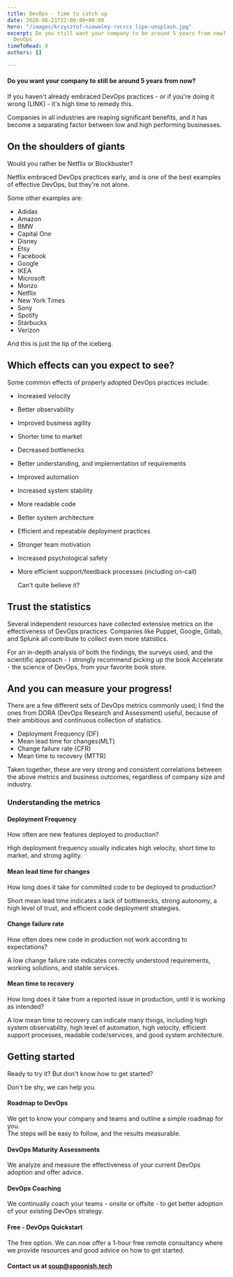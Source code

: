 ```yaml
---
title: DevOps - time to catch up
date: 2020-08-21T22:00:00+00:00
hero: "/images/krzysztof-niewolny-rvcrcs_lipe-unsplash.jpg"
excerpt: Do you still want your company to be around 5 years from now? Time to embrace
  DevOps
timeToRead: 8
authors: []

---
```


#### Do you want your company to still be around 5 years from now?

If you haven't already embraced DevOps practices - or if you're doing it wrong (LINK) - it's high time to remedy this.

Companies in all industries are reaping significant benefits, and it has become a separating factor between low and high performing businesses.

## On the shoulders of giants

Would you rather be Netflix or Blockbuster?

Netflix embraced DevOps practices early, and is one of the best examples of effective DevOps, but they're not alone.

Some other examples are:

* Adidas
* Amazon
* BMW
* Capital One
* Disney
* Etsy
* Facebook
* Google
* IKEA
* Microsoft
* Monzo
* Netflix
* New York Times
* Sony
* Spotify
* Starbucks
* Verizon

And this is just the tip of the iceberg.

## Which effects can you expect to see?

Some common effects of properly adopted DevOps practices include:

* Increased velocity
* Better observability
* Improved business agility
* Shorter time to market
* Decreased bottlenecks
* Better understanding, and implementation of requirements
* Improved automation
* Increased system stability
* More readable code
* Better system architecture
* Efficient and repeatable deployment practices
* Stronger team motivation
* Increased psychological safety
* More efficient support/feedback processes (including on-call)

  Can't quite believe it?

## Trust the statistics

Several independent resources have collected extensive metrics on the effectiveness of DevOps practices. Companies like Puppet, Google, Gitlab, and Splunk all contribute to collect even more statistics.

For an in-depth analysis of both the findings, the surveys used, and the scientific approach - I strongly recommend picking up the book Accelerate - the science of DevOps, from your favorite book store.

## And you can measure your progress!

There are a few different sets of DevOps metrics commonly used; I find the ones from DORA (DevOps Research and Assessment) useful, because of their ambitious and continuous collection of statistics.

* Deployment Frequency (DF)
* Mean lead time for changes(MLT)
* Change failure rate (CFR)
* Mean time to recovery (MTTR)

Taken together, these are very strong and consistent correlations between the above metrics and business outcomes, regardless of company size and industry.

### Understanding the metrics

#### Deployment Frequency

How often are new features deployed to production?

High deployment frequency usually indicates high velocity, short time to market, and strong agility.

#### Mean lead time for changes

How long does it take for committed code to be deployed to production?

Short mean lead time indicates a lack of bottlenecks, strong autonomy, a high level of trust, and efficient code deployment strategies.

#### Change failure rate

How often does new code in production not work according to expectations?

A low change failure rate indicates correctly understood requirements, working solutions, and stable services.

#### Mean time to recovery

How long does it take from a reported issue in production, until it is working as intended?

A low mean time to recovery can indicate many things, including high system observability, high level of automation, high velocity, efficient support processes, readable code/services, and good system architecture.

## Getting started

Ready to try it? But don't know how to get started?

Don't be shy, we can help you.

#### Roadmap to DevOps

We get to know your company and teams and outline a simple roadmap for you.  
The steps will be easy to follow, and the results measurable.

#### DevOps Maturity Assessments

We analyze and measure the effectiveness of your current DevOps adoption and offer advice.

#### DevOps Coaching

We continually coach your teams - onsite or offsite -  to get better adoption of your existing DevOps strategy.

#### Free - DevOps Quickstart

The free option. We can now offer a 1-hour free remote consultancy where we provide resources and good advice on how to get started.

#### Contact us at [soup@spoonish.tech](mailto:soup@spoonish.tech "soup@spoonish.tech")
